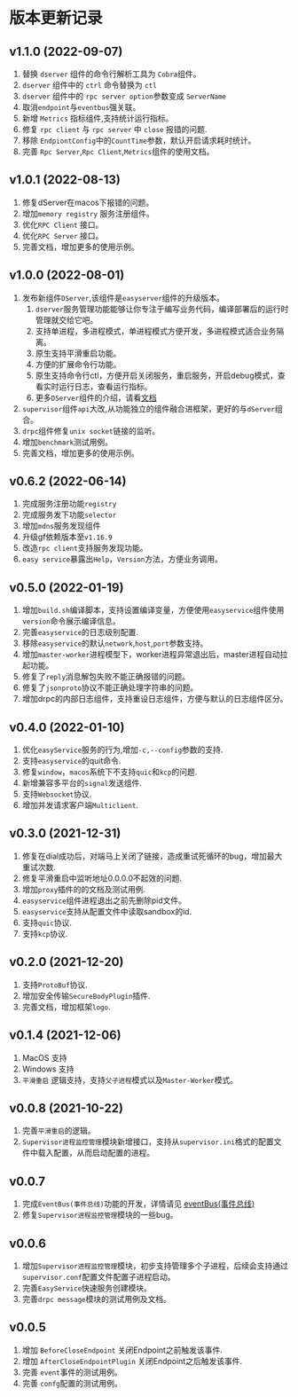 # 版本更新记录

## v1.1.0 (2022-09-07)
1. 替换 `dserver` 组件的命令行解析工具为 `Cobra`组件。
2. `dserver` 组件中的 `ctrl` 命令替换为 `ctl`
3. `dserver` 组件中的 `rpc server option`参数变成 `ServerName`
4. 取消`endpoint`与`eventbus`强关联。
5. 新增 `Metrics` 指标组件,支持统计运行指标。
6. 修复 `rpc client` 与 `rpc server` 中 `close` 报错的问题.
7. 移除 `EndpiontConfig`中的`CountTime`参数，默认开启请求耗时统计。
8. 完善 `Rpc Server`,`Rpc Client`,`Metrics`组件的使用文档。

## v1.0.1 (2022-08-13)
1. 修复dServer在macos下报错的问题。
2. 增加`memory registry` 服务注册组件。
3. 优化`RPC Client` 接口。
4. 优化`RPC Server` 接口。
5. 完善文档，增加更多的使用示例。

## v1.0.0 (2022-08-01)
1. 发布新组件`DServer`,该组件是`easyserver`组件的升级版本。
   1. `dserver`服务管理功能能够让你专注于编写业务代码，编译部署后的运行时管理就交给它吧。
   2. 支持单进程，多进程模式，单进程模式方便开发，多进程模式适合业务隔离。
   3. 原生支持平滑重启功能。
   4. 方便的扩展命令行功能。
   5. 原生支持命令行ctl，方便开启关闭服务，重启服务，开启debug模式，查看实时运行日志，查看运行指标。
   6. 更多`DServer`组件的介绍，请看[文档](./dserver/readme.md)
2. `supervisor`组件`api`大改,从功能独立的组件融合进框架，更好的与`dServer`组合。
3. `drpc`组件修复`unix socket`链接的监听。
4. 增加`benchmark`测试用例。
5. 完善文档，增加更多的使用示例。


## v0.6.2 (2022-06-14)
1. 完成服务注册功能`registry`
2. 完成服务发下功能`selector`
3. 增加`mdns`服务发现组件
4. 升级gf依赖版本至`v1.16.9`
5. 改造`rpc client`支持服务发现功能。
6. `easy service`暴露出`Help`，`Version`方法，方便业务调用。

## v0.5.0 (2022-01-19)
1. 增加`build.sh`编译脚本，支持设置编译变量，方便使用`easyservice`组件使用`version`命令展示编译信息。
2. 完善`easyservice`的日志级别配置.
3. 移除`easyservice`的默认`network`,`host`,`port`参数支持。
4. 增加`master-worker`进程模型下，worker进程异常退出后，master进程自动拉起功能。
5. 修复了`reply`消息解包失败不能正确报错的问题。
6. 修复了`jsonproto`协议不能正确处理字符串的问题。
7. 增加drpc的内部日志组件，支持重设日志组件，方便与默认的日志组件区分。

## v0.4.0 (2022-01-10)
1. 优化`easyService`服务的行为,增加`-c,--config`参数的支持.
2. 支持`easyservice`的quit命令.
3. 修复`window`，`macos`系统下不支持`quic`和`kcp`的问题.
4. 新增兼容多平台的`signal`发送组件.
5. 支持`Websocket`协议.
6. 增加并发请求客户端`Multiclient`.

## v0.3.0 (2021-12-31)
1. 修复在dial成功后，对端马上关闭了链接，造成重试死循环的bug，增加最大重试次数.
2. 修复平滑重启中监听地址0.0.0.0不起效的问题.
3. 增加`proxy`插件的的文档及测试用例.
4. `easyservice`组件进程退出之前先删除pid文件。
5. `easyservice`支持从配置文件中读取sandbox的id.
6. 支持`quic`协议.
7. 支持`kcp`协议.

## v0.2.0 (2021-12-20)
1. 支持`ProtoBuf`协议.
2. 增加安全传输`SecureBodyPlugin`插件.
3. 完善文档，增加框架`logo`.

## v0.1.4 (2021-12-06)
1. MacOS 支持
2. Windows 支持
3. `平滑重启` 逻辑支持，支持`父子进程`模式以及`Master-Worker`模式。

## v0.0.8 (2021-10-22)

1. 完善`平滑重启`的逻辑。
2. `Supervisor进程监控管理`模块新增接口，支持从`supervisor.ini`格式的配置文件中载入配置，从而启动配置的进程。

## v0.0.7

1. 完成`EventBus(事件总线)`功能的开发，详情请见 [eventBus(事件总线)](component/eventBus.md)
2. 修复`Supervisor进程监控管理`模块的一些bug。

## v0.0.6

1. 增加`Supervisor进程监控管理`模块，初步支持管理多个子进程，后续会支持通过`supervisor.conf`配置文件配置子进程启动。
2. 完善`EasyService`快速服务创建模块。
3. 完善`drpc message`模块的测试用例及文档。

## v0.0.5

1. 增加 `BeforeCloseEndpoint` 关闭Endpoint之前触发该事件.
2. 增加 `AfterCloseEndpointPlugin` 关闭Endpoint之后触发该事件.
3. 完善 `event`事件的测试用例。
4. 完善 `confg`配置的测试用例。